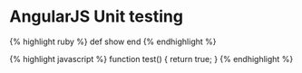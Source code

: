 AngularJS Unit testing
======================

{% highlight ruby %}
def show
end
{% endhighlight %}

{% highlight javascript %}
function test() {
    return true;
}
{% endhighlight %}
